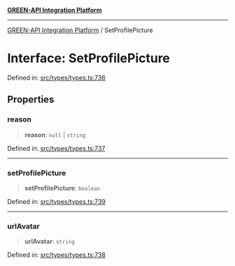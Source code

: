 [**GREEN-API Integration Platform**](../README.md)

***

[GREEN-API Integration Platform](../globals.md) / SetProfilePicture

# Interface: SetProfilePicture

Defined in: [src/types/types.ts:736](https://github.com/green-api/greenapi-integration/blob/1e2009040b9fbee0c78f6935b3e8b1d1b6550313/src/types/types.ts#L736)

## Properties

### reason

> **reason**: `null` \| `string`

Defined in: [src/types/types.ts:737](https://github.com/green-api/greenapi-integration/blob/1e2009040b9fbee0c78f6935b3e8b1d1b6550313/src/types/types.ts#L737)

***

### setProfilePicture

> **setProfilePicture**: `boolean`

Defined in: [src/types/types.ts:739](https://github.com/green-api/greenapi-integration/blob/1e2009040b9fbee0c78f6935b3e8b1d1b6550313/src/types/types.ts#L739)

***

### urlAvatar

> **urlAvatar**: `string`

Defined in: [src/types/types.ts:738](https://github.com/green-api/greenapi-integration/blob/1e2009040b9fbee0c78f6935b3e8b1d1b6550313/src/types/types.ts#L738)
